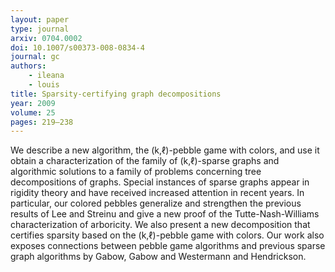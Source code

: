 ```yaml
---
layout: paper
type: journal
arxiv: 0704.0002
doi: 10.1007/s00373-008-0834-4
journal: gc
authors:
    - ileana
    - louis
title: Sparsity-certifying graph decompositions
year: 2009
volume: 25
pages: 219–238
---
```


We describe a new algorithm, the (k,ℓ)-pebble game with colors, and use it obtain a characterization of the family of (k,ℓ)-sparse graphs and algorithmic solutions to a family of problems concerning tree decompositions of graphs. Special instances of sparse graphs appear in rigidity theory and have received increased attention in recent years. In particular, our colored pebbles generalize and strengthen the previous results of Lee and Streinu and give a new proof of the Tutte-Nash-Williams characterization of arboricity. We also present a new decomposition that certifies sparsity based on the (k,ℓ)-pebble game with colors. Our work also exposes connections between pebble game algorithms and previous sparse graph algorithms by Gabow, Gabow and Westermann and Hendrickson.